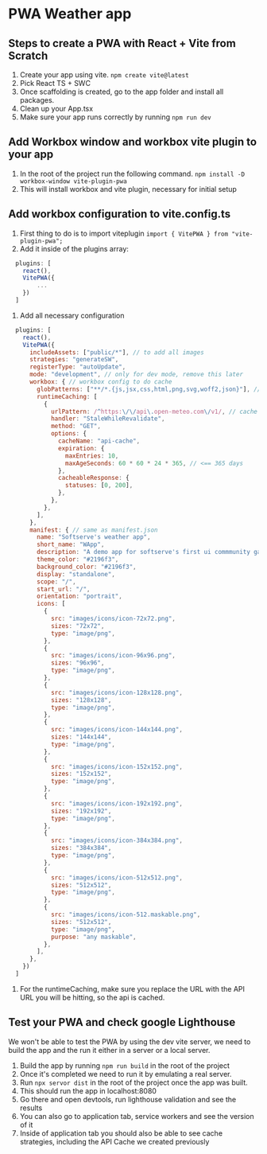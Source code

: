 # PWA Weather app

## Steps to create a PWA with React + Vite from Scratch

1. Create your app using vite. `npm create vite@latest`
1. Pick React TS + SWC
1. Once scaffolding is created, go to the app folder and install all packages.
1. Clean up your App.tsx
1. Make sure your app runs correctly by running `npm run dev`

## Add Workbox window and workbox vite plugin to your app

1. In the root of the project run the following command. `npm install -D workbox-window vite-plugin-pwa`
1. This will install workbox and vite plugin, necessary for initial setup

## Add workbox configuration to vite.config.ts

1. First thing to do is to import viteplugin `import { VitePWA } from "vite-plugin-pwa";`
1. Add it inside of the plugins array:

```javascript
  plugins: [
    react(),
    VitePWA({
        ...
    })
  ]
```

1. Add all necessary configuration

```javascript
  plugins: [
    react(),
    VitePWA({
      includeAssets: ["public/*"], // to add all images
      strategies: "generateSW",
      registerType: "autoUpdate",
      mode: "development", // only for dev mode, remove this later
      workbox: { // workbox config to do cache
        globPatterns: ["**/*.{js,jsx,css,html,png,svg,woff2,json}"], // cache all files
        runtimeCaching: [
          {
            urlPattern: /^https:\/\/api\.open-meteo.com\/v1/, // cache for api calls when offline.
            handler: "StaleWhileRevalidate",
            method: "GET",
            options: {
              cacheName: "api-cache",
              expiration: {
                maxEntries: 10,
                maxAgeSeconds: 60 * 60 * 24 * 365, // <== 365 days
              },
              cacheableResponse: {
                statuses: [0, 200],
              },
            },
          },
        ],
      },
      manifest: { // same as manifest.json
        name: "Softserve's weather app",
        short_name: "WApp",
        description: "A demo app for softserve's first ui commmunity gathering",
        theme_color: "#2196f3",
        background_color: "#2196f3",
        display: "standalone",
        scope: "/",
        start_url: "/",
        orientation: "portrait",
        icons: [
          {
            src: "images/icons/icon-72x72.png",
            sizes: "72x72",
            type: "image/png",
          },
          {
            src: "images/icons/icon-96x96.png",
            sizes: "96x96",
            type: "image/png",
          },
          {
            src: "images/icons/icon-128x128.png",
            sizes: "128x128",
            type: "image/png",
          },
          {
            src: "images/icons/icon-144x144.png",
            sizes: "144x144",
            type: "image/png",
          },
          {
            src: "images/icons/icon-152x152.png",
            sizes: "152x152",
            type: "image/png",
          },
          {
            src: "images/icons/icon-192x192.png",
            sizes: "192x192",
            type: "image/png",
          },
          {
            src: "images/icons/icon-384x384.png",
            sizes: "384x384",
            type: "image/png",
          },
          {
            src: "images/icons/icon-512x512.png",
            sizes: "512x512",
            type: "image/png",
          },
          {
            src: "images/icons/icon-512.maskable.png",
            sizes: "512x512",
            type: "image/png",
            purpose: "any maskable",
          },
        ],
      },
    })
  ]
```

1. For the runtimeCaching, make sure you replace the URL with the API URL you will be hitting, so the api is cached.

## Test your PWA and check google Lighthouse

We won't be able to test the PWA by using the dev vite server, we need to build the app and the run it either in a server or a local server.

1. Build the app by running `npm run build` in the root of the project
1. Once it's completed we need to run it by emulating a real server.
1. Run `npx servor dist` in the root of the project once the app was built.
1. This should run the app in localhost:8080
1. Go there and open devtools, run lighthouse validation and see the results
1. You can also go to application tab, service workers and see the version of it
1. Inside of application tab you should also be able to see cache strategies, including the API Cache we created previously
